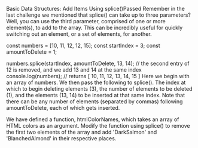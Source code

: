 Basic Data Structures: Add Items Using splice()Passed
Remember in the last challenge we mentioned that splice() can take up to three parameters? Well, you can use the third parameter, comprised of one or more element(s), to add to the array. This can be incredibly useful for quickly switching out an element, or a set of elements, for another.

const numbers = [10, 11, 12, 12, 15];
const startIndex = 3;
const amountToDelete = 1;

numbers.splice(startIndex, amountToDelete, 13, 14);
// the second entry of 12 is removed, and we add 13 and 14 at the same index
console.log(numbers);
// returns [ 10, 11, 12, 13, 14, 15 ]
Here we begin with an array of numbers. We then pass the following to splice(). The index at which to begin deleting elements (3), the number of elements to be deleted (1), and the elements (13, 14) to be inserted at that same index. Note that there can be any number of elements (separated by commas) following amountToDelete, each of which gets inserted.

We have defined a function, htmlColorNames, which takes an array of HTML colors as an argument. Modify the function using splice() to remove the first two elements of the array and add 'DarkSalmon' and 'BlanchedAlmond' in their respective places.


